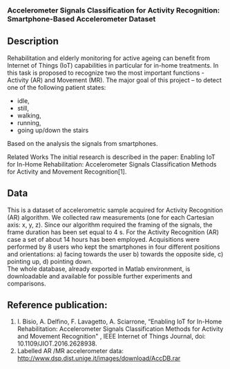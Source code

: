 ### Accelerometer Signals Classification for Activity Recognition: Smartphone-Based Accelerometer Dataset

## Description
Rehabilitation and elderly monitoring for active ageing can benefit from Internet of Things (IoT) capabilities in particular for in-home treatments. In this task is proposed to recognize two the most important functions - Activity (AR) and Movement (MR). The major goal of this project – to detect one of the following patient states:  
- idle, 
- still, 
- walking, 
- running, 
- going up/down the stairs

Based on the analysis the signals from smartphones.

Related Works
The initial research is described in the paper: Enabling IoT for In-Home Rehabilitation: Accelerometer Signals Classification Methods for Activity and Movement Recognition[1].

## Data 
This is a dataset of accelerometric sample acquired for Activity Recognition (AR) algorithm. We collected raw measurements (one for each Cartesian axis: x, y, z). Since our algorithm required the framing of the signals, the frame duration has been set equal to 4 s. For the Activity Recognition (AR) case a set of about 14 hours has been employed. Acquisitions were performed by 8 users who kept the smartphones in four different positions and orientations:
a) facing towards the user 
b) towards the opposite side, 
c) pointing up, 
d) pointing down.  
The whole database, already exported in Matlab environment, is downloadable and available for possible further experiments and comparisons.

## Reference publication:
1. I. Bisio, A. Delfino, F. Lavagetto, A. Sciarrone, “Enabling IoT for In-Home Rehabilitation: Accelerometer Signals Classification Methods for Activity and Movement Recognition" , IEEE Internet of Things Journal, doi: 10.1109/JIOT.2016.2628938.
2. Labelled AR /MR accelerometer data: http://www.dsp.dist.unige.it/images/download/AccDB.rar
